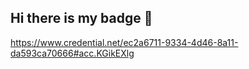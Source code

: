 ## Hi there is my badge 👋
https://www.credential.net/ec2a6711-9334-4d46-8a11-da593ca70666#acc.KGikEXlg
<!--
**MuhammadWaqar7/MuhammadWaqar7** is a ✨ _special_ ✨ repository because its `README.md` (this file) appears on your GitHub profile.

Here are some ideas to get you started:

- 🔭 I’m currently working on ...
- 🌱 I’m currently learning ...
- 👯 I’m looking to collaborate on ...
- 🤔 I’m looking for help with ...
- 💬 Ask me about ...
- 📫 How to reach me: ...
- 😄 Pronouns: ...
- ⚡ Fun fact: ...
-->
